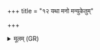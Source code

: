 +++
title = "१२ यथा मनो मन्युकेतुम्"

+++
<details><summary>मूलम् (GR)</summary>

यथा मनो मन्युकेतुं  
परापतति योजना ।  
एवा काशे परा पतत् +++(Bhatt. kāśe(⟨ se))+++  
समुद्रस्यानु विक्षरम् ॥
</details>